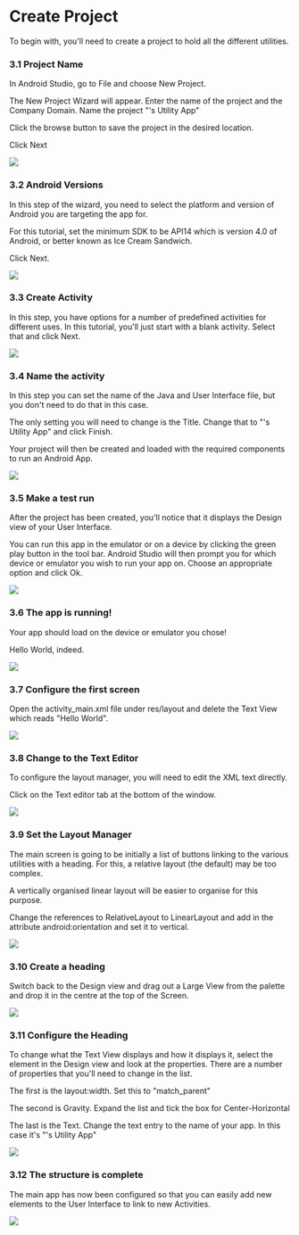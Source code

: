 # Create Project

To begin with, you'll need to create a project to hold all the different utilities.

### 3.1 Project Name

In Android Studio, go to File and choose New Project.

The New Project Wizard will appear. Enter the name of the project and the Company Domain. Name the project "<YourName>'s Utility App"

Click the browse button to save the project in the desired location.

Click Next

![][1]

[1]: images/programming-fundamentals-with-android/project-name.png

### 3.2 Android Versions

In this step of the wizard, you need to select the platform and version of Android you are targeting the app for. 

For this tutorial, set the minimum SDK to be API14 which is version 4.0 of Android, or better known as Ice Cream Sandwich.

Click Next.

![][2]

[2]: images/programming-fundamentals-with-android/android-versions.png

### 3.3 Create Activity

In this step, you have options for a number of predefined activities for different uses. In this tutorial, you'll just start with a blank activity. Select that and click Next.

![][3]

[3]: images/programming-fundamentals-with-android/create-activity.png

### 3.4 Name the activity

In this step you can set the name of the Java and User Interface file, but you don't need to do that in this case. 

The only setting you will need to change is the Title. Change that to "<YourName>'s Utility App" and click Finish.

Your project will then be created and loaded with the required components to run an Android App.

![][4]

[4]: images/programming-fundamentals-with-android/name-the-activity.png

### 3.5 Make a test run

After the project has been created, you'll notice that it displays the Design view of your User Interface. 

You can run this app in the emulator or on a device by clicking the green play button in the tool bar. Android Studio will then prompt you for which device or emulator you wish to run your app on. Choose an appropriate option and click Ok.

![][5]

[5]: images/programming-fundamentals-with-android/make-a-test-run.png

### 3.6 The app is running!

Your app should load on the device or emulator you chose!

Hello World, indeed.

![][6]

[6]: images/programming-fundamentals-with-android/the-app-is-running-.png

### 3.7 Configure the first screen

Open the activity_main.xml file under res/layout and delete the Text View which reads "Hello World".

![][7]

[7]: images/programming-fundamentals-with-android/configure-the-first-screen.png

### 3.8 Change to the Text Editor

To configure the layout manager, you will need to edit the XML text directly. 

Click on the Text editor tab at the bottom of the window.

![][8]

[8]: images/programming-fundamentals-with-android/change-to-the-text-editor.png

### 3.9 Set the Layout Manager

The main screen is going to be initially a list of buttons linking to the various utilities with a heading. For this, a relative layout (the default) may be too complex.

A vertically organised linear layout will be easier to organise for this purpose. 

Change the references to RelativeLayout to LinearLayout and add in the attribute android:orientation and set it to vertical.

![][9]

[9]: images/programming-fundamentals-with-android/set-the-layout-manager.png

### 3.10 Create a heading

Switch back to the Design view and drag out a Large View from the palette and drop it in the centre at the top of the Screen.

![][10]

[10]: images/programming-fundamentals-with-android/create-a-heading.png

### 3.11 Configure the Heading

To change what the Text View displays and how it displays it, select the element in the Design view and look at the properties. There are a number of properties that you'll need to change in the list.

The first is the layout:width. Set this to "match_parent"

The second is Gravity. Expand the list and tick the box for Center-Horizontal

The last is the Text. Change the text entry to the name of your app. In this case it's "<YourName>'s Utility App"

![][11]

[11]: images/programming-fundamentals-with-android/configure-the-heading.png

### 3.12 The structure is complete

The main app has now been configured so that you can easily add new elements to the User Interface to link to new Activities.

![][12]

[12]: images/programming-fundamentals-with-android/the-structure-is-complete.png